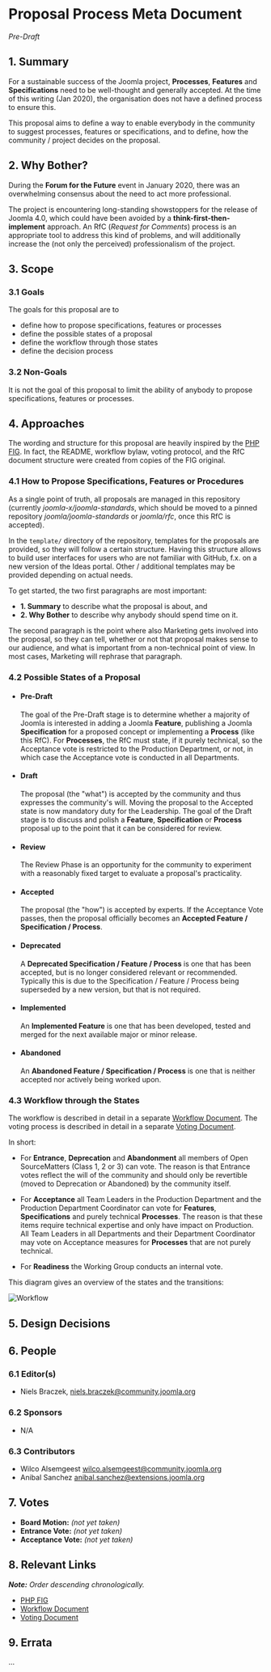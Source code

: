 # Proposal Process Meta Document
*Pre-Draft*

## 1. Summary

For a sustainable success of the Joomla project, **Processes**, **Features** and **Specifications** need to be well-thought
and generally accepted.
At the time of this writing (Jan 2020), the organisation does not have a defined process to ensure
this.

This proposal aims to define a way to enable everybody in the community to suggest processes, features or
specifications, and to define, how the community / project decides on the proposal.

## 2. Why Bother?

During the **Forum for the Future** event in January 2020, there was an overwhelming consensus about
the need to act more professional.

The project is encountering long-standing showstoppers for the release of Joomla 4.0, which could
have been avoided by a **think-first-then-implement** approach. An RfC (*Request for Comments*)
process is an appropriate tool to address this kind of problems, and will additionally increase the 
(not only the perceived) professionalism of the project. 

## 3. Scope

### 3.1 Goals

The goals for this proposal are to

* define how to propose specifications, features or processes
* define the possible states of a proposal
* define the workflow through those states
* define the decision process

### 3.2 Non-Goals

It is not the goal of this proposal to limit the ability of anybody to propose 
specifications, features or processes.

## 4. Approaches

The wording and structure for this proposal are heavily inspired
by the [PHP FIG][]. In fact, the README, workflow bylaw, voting protocol, and the 
RfC document structure were created from copies of the FIG original.

### 4.1 How to Propose Specifications, Features or Procedures

As a single point of truth, all proposals are managed in this repository 
(currently *joomla-x/joomla-standards*, which should be moved to a pinned repository 
*joomla/joomla-standards* or *joomla/rfc*, once this RfC is accepted).

In the `template/` directory of the repository, templates for the proposals are 
provided, so they will follow a certain structure. Having this structure allows 
to build user interfaces for users who are not familiar with GitHub, f.x. on a 
new version of the Ideas portal. Other / additional templates may be provided depending
on actual needs.

To get started, the two first paragraphs are most important:
* **1. Summary** to describe what the proposal is about, and
* **2. Why Bother** to describe why anybody should spend time on it.

The second paragraph is the point where also Marketing gets involved into the proposal, 
so they can tell, whether or not that proposal makes sense to our audience, and what is 
important from a non-technical point of view. In most cases, Marketing will rephrase 
that paragraph. 

### 4.2 Possible States of a Proposal

* #### Pre-Draft

    The goal of the Pre-Draft stage is to determine whether a majority of Joomla is
    interested in adding a Joomla **Feature**, publishing a Joomla **Specification**
    for a proposed concept or implementing a **Process** (like this RfC).
    For **Processes**, the RfC must state, if it purely technical, so the Acceptance vote
    is restricted to the Production Department, or not, in which case the Acceptance vote
    is conducted in all Departments.

* #### Draft

    The proposal (the "what") is accepted by the community and thus expresses the
    community's will. Moving the proposal to the Accepted state is now mandatory duty
    for the Leadership.
    The goal of the Draft stage is to discuss and polish a **Feature**, **Specification** or **Process** 
    proposal up to the point that it can be considered for review.
    
* #### Review
  
    The Review Phase is an opportunity for the community to experiment with a reasonably
    fixed target to evaluate a proposal's practicality.
    
* #### Accepted
      
    The proposal (the "how") is accepted by experts. If the Acceptance Vote passes, then the proposal officially becomes an **Accepted
    Feature / Specification / Process**.

* #### Deprecated

    A **Deprecated Specification / Feature / Process** is one that has been accepted, but is no longer 
    considered relevant or recommended. Typically this is due to the Specification / Feature / Process 
    being superseded by a new version, but that is not required.

* #### Implemented

    An **Implemented Feature** is one that has been developed, tested and merged for 
    the next available major or minor release. 

* #### Abandoned

    An **Abandoned Feature / Specification / Process** is one that is neither accepted nor actively being worked upon. 

### 4.3 Workflow through the States

The workflow is described in detail in a separate [Workflow Document][rfc-workflow].
The voting process is described in detail in a separate [Voting Document][rfc-voting].

In short:
- For **Entrance**, **Deprecation** and **Abandonment** all members of Open SourceMatters (Class 1, 2 or 3) can vote. The reason is that Entrance votes
  reflect the will of the community and should only be revertible (moved to
  Deprecation or Abandoned) by the community itself.
  
- For **Acceptance** all Team Leaders in the Production Department and the Production Department Coordinator can vote for **Features**, **Specifications** and purely technical **Processes**. The reason is that these items require
  technical expertise and only have impact on Production.
  All Team Leaders in all Departments and their Department Coordinator
  may vote on Acceptance measures for **Processes** that are not purely technical.

- For **Readiness** the Working Group conducts an internal vote.

This diagram gives an overview of the states and the transitions:

![Workflow](assets/rfc_workflow.svg)

## 5. Design Decisions

## 6. People

### 6.1 Editor(s)

* Niels Braczek, <niels.braczek@community.joomla.org>

### 6.2 Sponsors

* N/A

### 6.3 Contributors

* Wilco Alsemgeest <wilco.alsemgeest@community.joomla.org>
* Anibal Sanchez <anibal.sanchez@extensions.joomla.org>

## 7. Votes

* **Board Motion:** _(not yet taken)_
* **Entrance Vote:** _(not yet taken)_
* **Acceptance Vote:** _(not yet taken)_

## 8. Relevant Links

_**Note:** Order descending chronologically._

* [PHP FIG][]
* [Workflow Document][rfc-workflow]
* [Voting Document][rfc-voting]


[PHP FIG]: http://www.php-fig.org/
[rfc-workflow]: rfc-workflow.md
[rfc-voting]: rfc-voting.md

## 9. Errata

...
